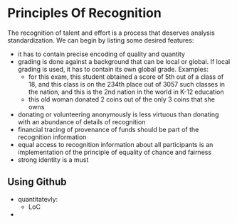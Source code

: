 # Principles Of Recognition

The recognition of talent and effort is a process that deserves analysis standardization. We can begin by listing some desired features:

- it has to contain precise encoding of quality and quantity
- grading is done against a background that can be local or global. If local grading is used, it has to contain its own global grade. Examples:
  - for this exam, this student obtained a score of 5th out of a class of 18, and this class is on the 234th place out of 3057 such classes in the nation, and this is the 2nd nation in the world in K-12 education
  - this old woman donated 2 coins out of the only 3 coins that she owns
- donating or volunteering anonymously is less virtuous than donating with an abundance of details of recognition
- financial tracing of provenance of funds should be part of the recognition information
- equal access to recognition information about all participants is an implementation of the principle of equality of chance and fairness
- strong identity is a must

## Using Github

- quantitatevly:
  - LoC
- 
